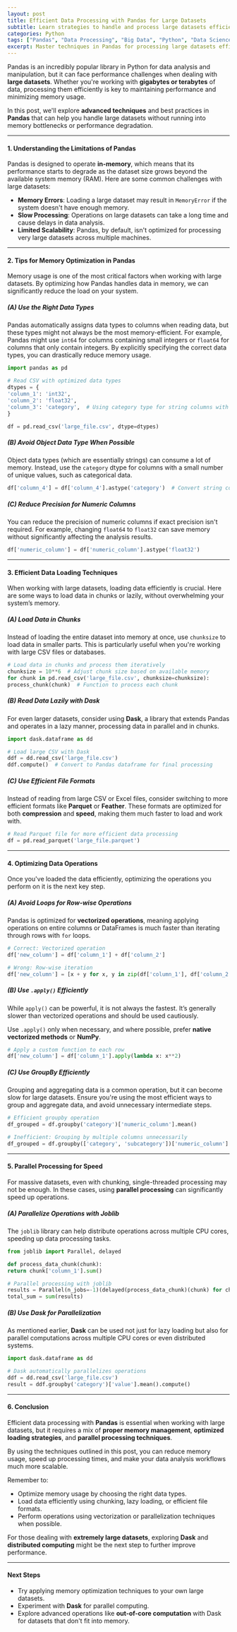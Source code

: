 ```yaml
---
layout: post  
title: Efficient Data Processing with Pandas for Large Datasets  
subtitle: Learn strategies to handle and process large datasets efficiently using Pandas, ensuring performance and scalability.  
categories: Python  
tags: ["Pandas", "Data Processing", "Big Data", "Python", "Data Science"]  
excerpt: Master techniques in Pandas for processing large datasets efficiently, including memory optimization, chunking, and parallel processing strategies.  
---
```



Pandas is an incredibly popular library in Python for data analysis and manipulation, but it can face performance challenges when dealing with **large datasets**. Whether you're working with **gigabytes or terabytes** of data, processing them efficiently is key to maintaining performance and minimizing memory usage.

In this post, we'll explore **advanced techniques** and best practices in **Pandas** that can help you handle large datasets without running into memory bottlenecks or performance degradation.

---

#### **1. Understanding the Limitations of Pandas**
Pandas is designed to operate **in-memory**, which means that its performance starts to degrade as the dataset size grows beyond the available system memory (RAM). Here are some common challenges with large datasets:

- **Memory Errors**: Loading a large dataset may result in `MemoryError` if the system doesn't have enough memory.
- **Slow Processing**: Operations on large datasets can take a long time and cause delays in data analysis.
- **Limited Scalability**: Pandas, by default, isn't optimized for processing very large datasets across multiple machines.

---

#### **2. Tips for Memory Optimization in Pandas**
Memory usage is one of the most critical factors when working with large datasets. By optimizing how Pandas handles data in memory, we can significantly reduce the load on your system.

##### **(A) Use the Right Data Types**
Pandas automatically assigns data types to columns when reading data, but these types might not always be the most memory-efficient. For example, Pandas might use `int64` for columns containing small integers or `float64` for columns that only contain integers. By explicitly specifying the correct data types, you can drastically reduce memory usage.

```python
import pandas as pd

# Read CSV with optimized data types
dtypes = {
'column_1': 'int32',
'column_2': 'float32',
'column_3': 'category',  # Using category type for string columns with limited unique values
}

df = pd.read_csv('large_file.csv', dtype=dtypes)
```

##### **(B) Avoid Object Data Type When Possible**
Object data types (which are essentially strings) can consume a lot of memory. Instead, use the `category` dtype for columns with a small number of unique values, such as categorical data.

```python
df['column_4'] = df['column_4'].astype('category')  # Convert string columns to category type
```

##### **(C) Reduce Precision for Numeric Columns**
You can reduce the precision of numeric columns if exact precision isn't required. For example, changing `float64` to `float32` can save memory without significantly affecting the analysis results.

```python
df['numeric_column'] = df['numeric_column'].astype('float32')
```

---

#### **3. Efficient Data Loading Techniques**
When working with large datasets, loading data efficiently is crucial. Here are some ways to load data in chunks or lazily, without overwhelming your system’s memory.

##### **(A) Load Data in Chunks**
Instead of loading the entire dataset into memory at once, use `chunksize` to load data in smaller parts. This is particularly useful when you're working with large CSV files or databases.

```python
# Load data in chunks and process them iteratively
chunksize = 10**6  # Adjust chunk size based on available memory
for chunk in pd.read_csv('large_file.csv', chunksize=chunksize):
process_chunk(chunk)  # Function to process each chunk
```

##### **(B) Read Data Lazily with Dask**
For even larger datasets, consider using **Dask**, a library that extends Pandas and operates in a lazy manner, processing data in parallel and in chunks.

```python
import dask.dataframe as dd

# Load large CSV with Dask
ddf = dd.read_csv('large_file.csv')
ddf.compute()  # Convert to Pandas dataframe for final processing
```

##### **(C) Use Efficient File Formats**
Instead of reading from large CSV or Excel files, consider switching to more efficient formats like **Parquet** or **Feather**. These formats are optimized for both **compression** and **speed**, making them much faster to load and work with.

```python
# Read Parquet file for more efficient data processing
df = pd.read_parquet('large_file.parquet')
```

---

#### **4. Optimizing Data Operations**
Once you've loaded the data efficiently, optimizing the operations you perform on it is the next key step.

##### **(A) Avoid Loops for Row-wise Operations**
Pandas is optimized for **vectorized operations**, meaning applying operations on entire columns or DataFrames is much faster than iterating through rows with `for` loops.

```python
# Correct: Vectorized operation
df['new_column'] = df['column_1'] + df['column_2']

# Wrong: Row-wise iteration
df['new_column'] = [x + y for x, y in zip(df['column_1'], df['column_2'])]
```

##### **(B) Use `.apply()` Efficiently**
While `apply()` can be powerful, it is not always the fastest. It’s generally slower than vectorized operations and should be used cautiously.

Use `.apply()` only when necessary, and where possible, prefer **native vectorized methods** or **NumPy**.

```python
# Apply a custom function to each row
df['new_column'] = df['column_1'].apply(lambda x: x**2)
```

##### **(C) Use GroupBy Efficiently**
Grouping and aggregating data is a common operation, but it can become slow for large datasets. Ensure you're using the most efficient ways to group and aggregate data, and avoid unnecessary intermediate steps.

```python
# Efficient groupby operation
df_grouped = df.groupby('category')['numeric_column'].mean()

# Inefficient: Grouping by multiple columns unnecessarily
df_grouped = df.groupby(['category', 'subcategory'])['numeric_column'].sum()
```

---

#### **5. Parallel Processing for Speed**
For massive datasets, even with chunking, single-threaded processing may not be enough. In these cases, using **parallel processing** can significantly speed up operations.

##### **(A) Parallelize Operations with Joblib**
The `joblib` library can help distribute operations across multiple CPU cores, speeding up data processing tasks.

```python
from joblib import Parallel, delayed

def process_data_chunk(chunk):
return chunk['column_1'].sum()

# Parallel processing with joblib
results = Parallel(n_jobs=-1)(delayed(process_data_chunk)(chunk) for chunk in pd.read_csv('large_file.csv', chunksize=chunksize))
total_sum = sum(results)
```

##### **(B) Use Dask for Parallelization**
As mentioned earlier, **Dask** can be used not just for lazy loading but also for parallel computations across multiple CPU cores or even distributed systems.

```python
import dask.dataframe as dd

# Dask automatically parallelizes operations
ddf = dd.read_csv('large_file.csv')
result = ddf.groupby('category')['value'].mean().compute()
```

---

#### **6. Conclusion**
Efficient data processing with **Pandas** is essential when working with large datasets, but it requires a mix of **proper memory management**, **optimized loading strategies**, and **parallel processing techniques**.

By using the techniques outlined in this post, you can reduce memory usage, speed up processing times, and make your data analysis workflows much more scalable.

Remember to:
- Optimize memory usage by choosing the right data types.
- Load data efficiently using chunking, lazy loading, or efficient file formats.
- Perform operations using vectorization or parallelization techniques when possible.

For those dealing with **extremely large datasets**, exploring **Dask** and **distributed computing** might be the next step to further improve performance.

---

#### **Next Steps**
- Try applying memory optimization techniques to your own large datasets.
- Experiment with **Dask** for parallel computing.
- Explore advanced operations like **out-of-core computation** with Dask for datasets that don't fit into memory.

